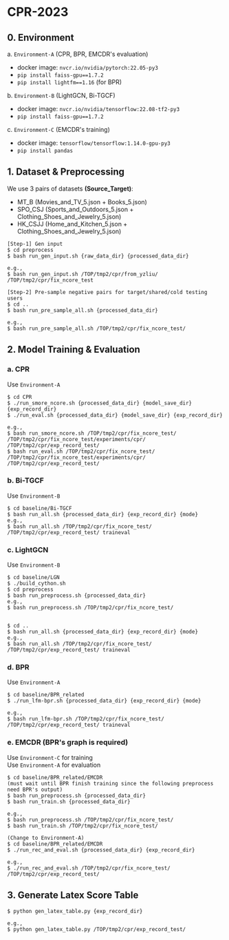 # CPR-2023

## 0. Environment
a. `Environment-A` (CPR, BPR, EMCDR's evaluation)  
- docker image: `nvcr.io/nvidia/pytorch:22.05-py3`
- `pip install faiss-gpu==1.7.2`
- `pip install lightfm==1.16` (for BPR)

b. `Environment-B` (LightGCN, Bi-TGCF)  
- docker image: `nvcr.io/nvidia/tensorflow:22.08-tf2-py3`
- `pip install faiss-gpu==1.7.2`

c. `Environment-C` (EMCDR's training)  
- docker image: `tensorflow/tensorflow:1.14.0-gpu-py3`
- `pip install pandas`

## 1. Dataset & Preprocessing
We use 3 pairs of datasets **(Source_Target)**:
* MT_B (Movies_and_TV_5.json + Books_5.json)
* SPO_CSJ (Sports_and_Outdoors_5.json + Clothing_Shoes_and_Jewelry_5.json)
* HK_CSJJ (Home_and_Kitchen_5.json + Clothing_Shoes_and_Jewelry_5.json)
```
[Step-1] Gen input
$ cd preprocess
$ bash run_gen_input.sh {raw_data_dir} {processed_data_dir}

e.g., 
$ bash run_gen_input.sh /TOP/tmp2/cpr/from_yzliu/ /TOP/tmp2/cpr/fix_ncore_test

[Step-2] Pre-sample negative pairs for target/shared/cold testing users
$ cd ..
$ bash run_pre_sample_all.sh {processed_data_dir}

e.g.,
$ bash run_pre_sample_all.sh /TOP/tmp2/cpr/fix_ncore_test/
```


## 2. Model Training & Evaluation
### a. CPR
Use `Environment-A`
```
$ cd CPR 
$ ./run_smore_ncore.sh {processed_data_dir} {model_save_dir} {exp_record_dir}
$ ./run_eval.sh {processed_data_dir} {model_save_dir} {exp_record_dir}

e.g.,
$ bash run_smore_ncore.sh /TOP/tmp2/cpr/fix_ncore_test/ /TOP/tmp2/cpr/fix_ncore_test/experiments/cpr/ /TOP/tmp2/cpr/exp_record_test/
$ bash run_eval.sh /TOP/tmp2/cpr/fix_ncore_test/ /TOP/tmp2/cpr/fix_ncore_test/experiments/cpr/ /TOP/tmp2/cpr/exp_record_test/
```

### b. Bi-TGCF
Use `Environment-B`
``` 
$ cd baseline/Bi-TGCF
$ bash run_all.sh {processed_data_dir} {exp_record_dir} {mode}
e.g.,
$ bash run_all.sh /TOP/tmp2/cpr/fix_ncore_test/ /TOP/tmp2/cpr/exp_record_test/ traineval
```

### c. LightGCN
Use `Environment-B`
```
$ cd baseline/LGN
$ ./build_cython.sh
$ cd preprocess
$ bash run_preprocess.sh {processed_data_dir}
e.g.,
$ bash run_preprocess.sh /TOP/tmp2/cpr/fix_ncore_test/


$ cd ..
$ bash run_all.sh {processed_data_dir} {exp_record_dir} {mode}
e.g.,
$ bash run_all.sh /TOP/tmp2/cpr/fix_ncore_test/ /TOP/tmp2/cpr/exp_record_test/ traineval
```



### d. BPR
Use `Environment-A`
```
$ cd baseline/BPR_related
$ ./run_lfm-bpr.sh {processed_data_dir} {exp_record_dir} {mode}

e.g.,
$ bash run_lfm-bpr.sh /TOP/tmp2/cpr/fix_ncore_test/ /TOP/tmp2/cpr/exp_record_test/ traineval

```


### e. EMCDR (BPR's graph is required)
Use `Environment-C` for training  
Use `Environment-A` for evaluation
```
$ cd baseline/BPR_related/EMCDR
(must wait until BPR finish training since the following preprocess need BPR's output)
$ bash run_preprocess.sh {processed_data_dir}
$ bash run_train.sh {processed_data_dir}

e.g., 
$ bash run_preprocess.sh /TOP/tmp2/cpr/fix_ncore_test/
$ bash run_train.sh /TOP/tmp2/cpr/fix_ncore_test/

(Change to Environment-A)
$ cd baseline/BPR_related/EMCDR
$ ./run_rec_and_eval.sh {processed_data_dir} {exp_record_dir}

e.g.,
$ ./run_rec_and_eval.sh /TOP/tmp2/cpr/fix_ncore_test/ /TOP/tmp2/cpr/exp_record_test/

```

## 3. Generate Latex Score Table

```
$ python gen_latex_table.py {exp_record_dir}

e.g.,
$ python gen_latex_table.py /TOP/tmp2/cpr/exp_record_test/
```
